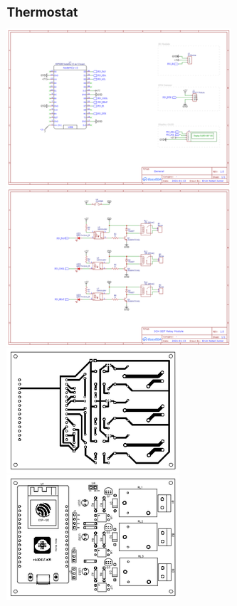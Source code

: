 # Thermostat

![Basic Scheema](.doc/General.png?raw=true)
![Relays Module](.doc/SDT%20Relay%20Module.png?raw=true)
![PCB Botton](.doc/PCB%20Botton.png?raw=true)
![PCB Labels](.doc/PCB%20Label.png?raw=true)
